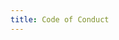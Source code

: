 ```yaml
---
title: Code of Conduct
---
```


<!--This page is generated from the TOOLING.md page on the org-level
documentation at https://github.com/pulsar-edit/.github-->

<!-- @include: @orgdocs/CODE_OF_CONDUCT.md -->
